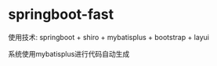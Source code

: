 # springboot-fast
使用技术:
springboot + shiro + mybatisplus + bootstrap + layui

系统使用mybatisplus进行代码自动生成

